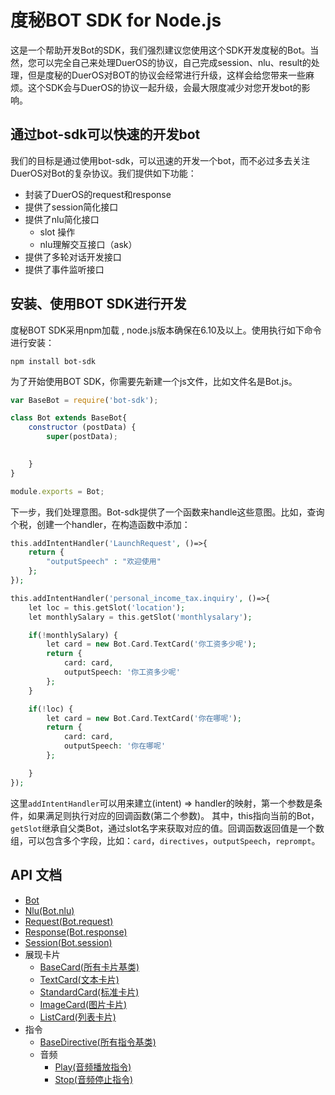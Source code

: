 # 度秘BOT SDK for Node.js
这是一个帮助开发Bot的SDK，我们强烈建议您使用这个SDK开发度秘的Bot。当然，您可以完全自己来处理DuerOS的协议，自己完成session、nlu、result的处理，但是度秘的DuerOS对BOT的协议会经常进行升级，这样会给您带来一些麻烦。这个SDK会与DuerOS的协议一起升级，会最大限度减少对您开发bot的影响。

## 通过bot-sdk可以快速的开发bot
我们的目标是通过使用bot-sdk，可以迅速的开发一个bot，而不必过多去关注DuerOS对Bot的复杂协议。我们提供如下功能：

* 封装了DuerOS的request和response
* 提供了session简化接口
* 提供了nlu简化接口
    * slot 操作
    * nlu理解交互接口（ask）
* 提供了多轮对话开发接口
* 提供了事件监听接口

## 安装、使用BOT SDK进行开发 
度秘BOT SDK采用npm加载 , node.js版本确保在6.10及以上。使用执行如下命令进行安装：
```shell
npm install bot-sdk
```

为了开始使用BOT SDK，你需要先新建一个js文件，比如文件名是Bot.js。

```javascript
var BaseBot = require('bot-sdk');

class Bot extends BaseBot{
    constructor (postData) {
        super(postData);

        
    }
}

module.exports = Bot;
```
下一步，我们处理意图。Bot-sdk提供了一个函数来handle这些意图。比如，查询个税，创建一个handler，在构造函数中添加：

```php
this.addIntentHandler('LaunchRequest', ()=>{
    return {
        "outputSpeech" : "欢迎使用"
    };
});

this.addIntentHandler('personal_income_tax.inquiry', ()=>{
    let loc = this.getSlot('location');    
    let monthlySalary = this.getSlot('monthlysalary');

    if(!monthlySalary) {
        let card = new Bot.Card.TextCard('你工资多少呢');
        return {
            card: card,
            outputSpeech: '你工资多少呢'
        };
    }

    if(!loc) {
        let card = new Bot.Card.TextCard('你在哪呢');
        return {
            card: card,
            outputSpeech: '你在哪呢'
        };

    }
});
```
这里`addIntentHandler`可以用来建立(intent) => handler的映射，第一个参数是条件，如果满足则执行对应的回调函数(第二个参数)。
其中，this指向当前的Bot，`getSlot`继承自父类Bot，通过slot名字来获取对应的值。回调函数返回值是一个数组，可以包含多个字段，比如：`card`，`directives`，`outputSpeech`，`reprompt`。


## API 文档

* [Bot](doc/Bot.md)
* [Nlu(Bot.nlu)](doc/Nlu.md)
* [Request(Bot.request)](doc/Request.md)
* [Response(Bot.response)](doc/Response.md)
* [Session(Bot.session)](doc/Session.md)
* 展现卡片
    * [BaseCard(所有卡片基类)](doc/card/BaseCard.md)
    * [TextCard(文本卡片)](doc/card/TextCard.md)
    * [StandardCard(标准卡片)](doc/card/StandardCard.md)
    * [ImageCard(图片卡片)](doc/card/ImageCard.md)
    * [ListCard(列表卡片)](doc/card/ListCard.md)
* 指令
    * [BaseDirective(所有指令基类)](doc/directive/BaseDirective.md)
    * 音频
        * [Play(音频播放指令)](doc/directive/AudioPlayer/Play.md)
        * [Stop(音频停止指令)](doc/directive/AudioPlayer/Stop.md)
